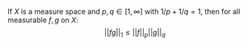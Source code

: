 If $X$ is a measure space and $p,q\in[1,\infty]$ with $1/p+1/q=1$, then for all measurable $f,g$ on $X$:
$$
||fg||_{1}\leq ||f||_{p}||g||_{q}
$$
